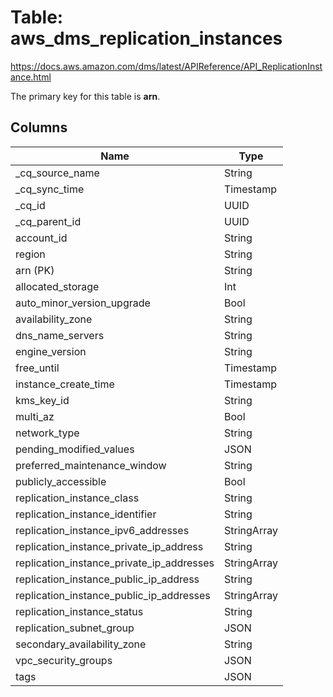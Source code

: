# Table: aws_dms_replication_instances

https://docs.aws.amazon.com/dms/latest/APIReference/API_ReplicationInstance.html

The primary key for this table is **arn**.



## Columns
| Name          | Type          |
| ------------- | ------------- |
|_cq_source_name|String|
|_cq_sync_time|Timestamp|
|_cq_id|UUID|
|_cq_parent_id|UUID|
|account_id|String|
|region|String|
|arn (PK)|String|
|allocated_storage|Int|
|auto_minor_version_upgrade|Bool|
|availability_zone|String|
|dns_name_servers|String|
|engine_version|String|
|free_until|Timestamp|
|instance_create_time|Timestamp|
|kms_key_id|String|
|multi_az|Bool|
|network_type|String|
|pending_modified_values|JSON|
|preferred_maintenance_window|String|
|publicly_accessible|Bool|
|replication_instance_class|String|
|replication_instance_identifier|String|
|replication_instance_ipv6_addresses|StringArray|
|replication_instance_private_ip_address|String|
|replication_instance_private_ip_addresses|StringArray|
|replication_instance_public_ip_address|String|
|replication_instance_public_ip_addresses|StringArray|
|replication_instance_status|String|
|replication_subnet_group|JSON|
|secondary_availability_zone|String|
|vpc_security_groups|JSON|
|tags|JSON|